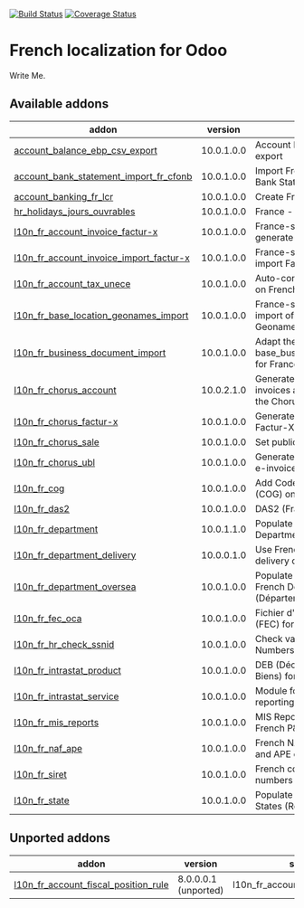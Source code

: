[![Build Status](https://travis-ci.org/OCA/l10n-france.svg?branch=10.0)](https://travis-ci.org/OCA/l10n-france)
[![Coverage Status](https://coveralls.io/repos/OCA/l10n-france/badge.png?branch=10.0)](https://coveralls.io/r/OCA/l10n-france?branch=10.0)


French localization for Odoo
============================

Write Me. 

[//]: # (addons)

Available addons
----------------
addon | version | summary
--- | --- | ---
[account_balance_ebp_csv_export](account_balance_ebp_csv_export/) | 10.0.1.0.0 | Account Balance EBP CSV export
[account_bank_statement_import_fr_cfonb](account_bank_statement_import_fr_cfonb/) | 10.0.1.0.0 | Import French CFONB files as Bank Statements in Odoo
[account_banking_fr_lcr](account_banking_fr_lcr/) | 10.0.1.0.0 | Create French LCR CFONB files
[hr_holidays_jours_ouvrables](hr_holidays_jours_ouvrables/) | 10.0.1.0.0 | France - Jours Ouvrables
[l10n_fr_account_invoice_factur-x](l10n_fr_account_invoice_factur-x/) | 10.0.1.0.0 | France-specific module to generate Factur-X invoices
[l10n_fr_account_invoice_import_factur-x](l10n_fr_account_invoice_import_factur-x/) | 10.0.1.0.0 | France-specific module to import Factur-X invoices
[l10n_fr_account_tax_unece](l10n_fr_account_tax_unece/) | 10.0.1.0.0 | Auto-configure UNECE params on French taxes
[l10n_fr_base_location_geonames_import](l10n_fr_base_location_geonames_import/) | 10.0.1.0.0 | France-specific tuning for import of better zip entries from Geonames
[l10n_fr_business_document_import](l10n_fr_business_document_import/) | 10.0.1.0.0 | Adapt the module base_business_document_import for France
[l10n_fr_chorus_account](l10n_fr_chorus_account/) | 10.0.2.1.0 | Generate Chorus-compliant e-invoices and transmit them via the Chorus API
[l10n_fr_chorus_factur-x](l10n_fr_chorus_factur-x/) | 10.0.1.0.0 | Generate Chorus-compliant Factur-X invoices
[l10n_fr_chorus_sale](l10n_fr_chorus_sale/) | 10.0.1.0.0 | Set public market on sale orders
[l10n_fr_chorus_ubl](l10n_fr_chorus_ubl/) | 10.0.1.0.0 | Generate Chorus-compliant UBL e-invoices
[l10n_fr_cog](l10n_fr_cog/) | 10.0.1.0.0 | Add Code Officiel Géographique (COG) on countries
[l10n_fr_das2](l10n_fr_das2/) | 10.0.1.0.0 | DAS2 (France)
[l10n_fr_department](l10n_fr_department/) | 10.0.1.1.0 | Populate Database with French Departments (Départements)
[l10n_fr_department_delivery](l10n_fr_department_delivery/) | 10.0.0.1.0 | Use French Departments in delivery costs
[l10n_fr_department_oversea](l10n_fr_department_oversea/) | 10.0.1.0.0 | Populate Database with overseas French Departments (Départements d'outre-mer)
[l10n_fr_fec_oca](l10n_fr_fec_oca/) | 10.0.1.0.0 | Fichier d'Échange Informatisé (FEC) for France
[l10n_fr_hr_check_ssnid](l10n_fr_hr_check_ssnid/) | 10.0.1.0.0 | Check validity of Social Security Numbers in French companies
[l10n_fr_intrastat_product](l10n_fr_intrastat_product/) | 10.0.1.0.0 | DEB (Déclaration d'Échange de Biens) for France
[l10n_fr_intrastat_service](l10n_fr_intrastat_service/) | 10.0.1.0.0 | Module for Intrastat service reporting (DES) for France
[l10n_fr_mis_reports](l10n_fr_mis_reports/) | 10.0.1.0.0 | MIS Report templates for the French P&L and Balance Sheets
[l10n_fr_naf_ape](l10n_fr_naf_ape/) | 10.0.1.0.0 | French NAF partner categories and APE code
[l10n_fr_siret](l10n_fr_siret/) | 10.0.1.0.0 | French company identity numbers SIRET/SIREN/NIC
[l10n_fr_state](l10n_fr_state/) | 10.0.1.0.0 | Populate Database with French States (Régions)


Unported addons
---------------
addon | version | summary
--- | --- | ---
[l10n_fr_account_fiscal_position_rule](l10n_fr_account_fiscal_position_rule/) | 8.0.0.0.1 (unported) | l10n_fr_account_fiscal_position_rule

[//]: # (end addons)
